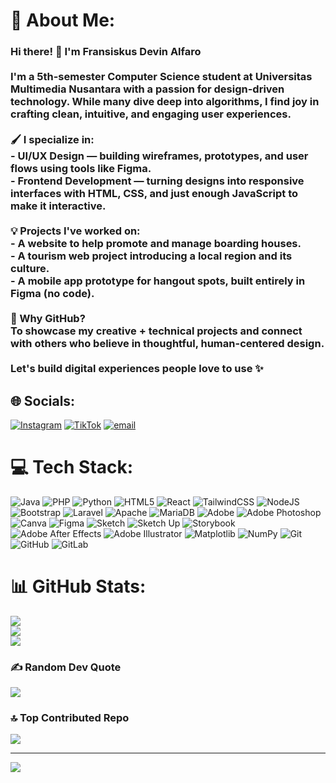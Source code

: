 # 💫 About Me:
### Hi there! 👋 I'm Fransiskus Devin Alfaro<br><br>I'm a 5th-semester Computer Science student at Universitas Multimedia Nusantara with a passion for **design-driven technology**. While many dive deep into algorithms, I find joy in crafting clean, intuitive, and engaging **user experiences**.<br><br>🖌️ I specialize in:<br>- **UI/UX Design** — building wireframes, prototypes, and user flows using tools like Figma.<br>- **Frontend Development** — turning designs into responsive interfaces with HTML, CSS, and just enough JavaScript to make it interactive.<br><br>💡 Projects I've worked on:<br>- A website to help promote and manage **boarding houses**.<br>- A tourism web project introducing a **local region** and its culture.<br>- A **mobile app prototype for hangout spots**, built entirely in Figma (no code).<br><br>📌 Why GitHub?<br>To showcase my creative + technical projects and connect with others who believe in thoughtful, human-centered design.<br><br>Let's build digital experiences people love to use ✨


## 🌐 Socials:
[![Instagram](https://img.shields.io/badge/Instagram-%23E4405F.svg?logo=Instagram&logoColor=white)](https://instagram.com/alvdvnn) [![TikTok](https://img.shields.io/badge/TikTok-%23000000.svg?logo=TikTok&logoColor=white)](https://tiktok.com/@alvdvnn) [![email](https://img.shields.io/badge/Email-D14836?logo=gmail&logoColor=white)](mailto:fransiskusalfaro@gmail.com) 

# 💻 Tech Stack:
![Java](https://img.shields.io/badge/java-%23ED8B00.svg?style=for-the-badge&logo=openjdk&logoColor=white) ![PHP](https://img.shields.io/badge/php-%23777BB4.svg?style=for-the-badge&logo=php&logoColor=white) ![Python](https://img.shields.io/badge/python-3670A0?style=for-the-badge&logo=python&logoColor=ffdd54) ![HTML5](https://img.shields.io/badge/html5-%23E34F26.svg?style=for-the-badge&logo=html5&logoColor=white) ![React](https://img.shields.io/badge/react-%2320232a.svg?style=for-the-badge&logo=react&logoColor=%2361DAFB) ![TailwindCSS](https://img.shields.io/badge/tailwindcss-%2338B2AC.svg?style=for-the-badge&logo=tailwind-css&logoColor=white) ![NodeJS](https://img.shields.io/badge/node.js-6DA55F?style=for-the-badge&logo=node.js&logoColor=white) ![Bootstrap](https://img.shields.io/badge/bootstrap-%238511FA.svg?style=for-the-badge&logo=bootstrap&logoColor=white) ![Laravel](https://img.shields.io/badge/laravel-%23FF2D20.svg?style=for-the-badge&logo=laravel&logoColor=white) ![Apache](https://img.shields.io/badge/apache-%23D42029.svg?style=for-the-badge&logo=apache&logoColor=white) ![MariaDB](https://img.shields.io/badge/MariaDB-003545?style=for-the-badge&logo=mariadb&logoColor=white) ![Adobe](https://img.shields.io/badge/adobe-%23FF0000.svg?style=for-the-badge&logo=adobe&logoColor=white) ![Adobe Photoshop](https://img.shields.io/badge/adobe%20photoshop-%2331A8FF.svg?style=for-the-badge&logo=adobe%20photoshop&logoColor=white) ![Canva](https://img.shields.io/badge/Canva-%2300C4CC.svg?style=for-the-badge&logo=Canva&logoColor=white) ![Figma](https://img.shields.io/badge/figma-%23F24E1E.svg?style=for-the-badge&logo=figma&logoColor=white) ![Sketch](https://img.shields.io/badge/Sketch-FFB387?style=for-the-badge&logo=sketch&logoColor=black) ![Sketch Up](https://img.shields.io/badge/SketchUp-005F9E?style=for-the-badge&logo=sketchup&logoColor=white) ![Storybook](https://img.shields.io/badge/-Storybook-FF4785?style=for-the-badge&logo=storybook&logoColor=white) ![Adobe After Effects](https://img.shields.io/badge/Adobe%20After%20Effects-9999FF.svg?style=for-the-badge&logo=Adobe%20After%20Effects&logoColor=white) ![Adobe Illustrator](https://img.shields.io/badge/adobe%20illustrator-%23FF9A00.svg?style=for-the-badge&logo=adobe%20illustrator&logoColor=white) ![Matplotlib](https://img.shields.io/badge/Matplotlib-%23ffffff.svg?style=for-the-badge&logo=Matplotlib&logoColor=black) ![NumPy](https://img.shields.io/badge/numpy-%23013243.svg?style=for-the-badge&logo=numpy&logoColor=white) ![Git](https://img.shields.io/badge/git-%23F05033.svg?style=for-the-badge&logo=git&logoColor=white) ![GitHub](https://img.shields.io/badge/github-%23121011.svg?style=for-the-badge&logo=github&logoColor=white) ![GitLab](https://img.shields.io/badge/gitlab-%23181717.svg?style=for-the-badge&logo=gitlab&logoColor=white)
# 📊 GitHub Stats:
![](https://github-readme-stats.vercel.app/api?username=Alvdvnn&theme=apprentice&hide_border=false&include_all_commits=false&count_private=false)<br/>
![](https://nirzak-streak-stats.vercel.app/?user=Alvdvnn&theme=apprentice&hide_border=false)<br/>
![](https://github-readme-stats.vercel.app/api/top-langs/?username=Alvdvnn&theme=apprentice&hide_border=false&include_all_commits=false&count_private=false&layout=compact)

### ✍️ Random Dev Quote
![](https://quotes-github-readme.vercel.app/api?type=horizontal&theme=dark)

### 🔝 Top Contributed Repo
![](https://github-contributor-stats.vercel.app/api?username=Alvdvnn&limit=5&theme=dark&combine_all_yearly_contributions=true)

---
[![](https://visitcount.itsvg.in/api?id=Alvdvnn&icon=1&color=12)](https://visitcount.itsvg.in)

<!-- Proudly created with GPRM ( https://gprm.itsvg.in ) -->

